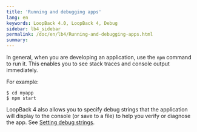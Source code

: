 ```yaml
---
title: 'Running and debugging apps'
lang: en
keywords: LoopBack 4.0, LoopBack 4, Debug
sidebar: lb4_sidebar
permalink: /doc/en/lb4/Running-and-debugging-apps.html
summary:
---
```


In general, when you are developing an application, use the `npm` command to run
it. This enables you to see stack traces and console output immediately.

For example:

```
$ cd myapp
$ npm start
```

LoopBack 4 also allows you to specify debug strings that the application will
display to the console (or save to a file) to help you verify or diagnose the
app. See [Setting debug strings](Setting-debug-strings.md).
